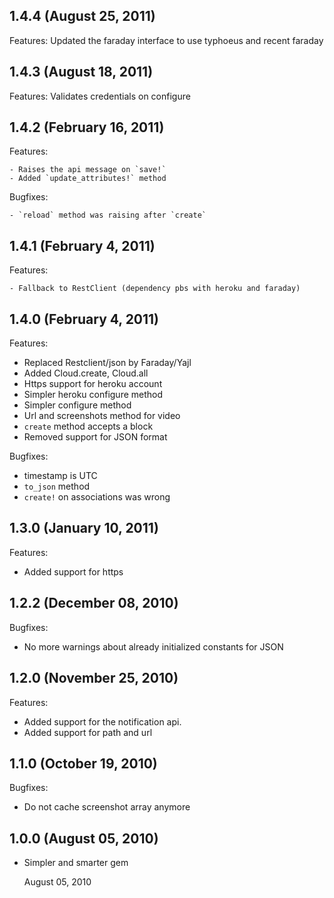 ## 1.4.4 (August 25, 2011)

Features:
    Updated the faraday interface to use typhoeus and recent faraday

## 1.4.3 (August 18, 2011)

Features:
    Validates credentials on configure
    
## 1.4.2 (February 16, 2011)

Features:

    - Raises the api message on `save!`
    - Added `update_attributes!` method

Bugfixes:

    - `reload` method was raising after `create`

## 1.4.1 (February 4, 2011)

Features:

    - Fallback to RestClient (dependency pbs with heroku and faraday)

## 1.4.0 (February 4, 2011)

Features:

  - Replaced Restclient/json by Faraday/Yajl
  - Added Cloud.create, Cloud.all
  - Https support for heroku account
  - Simpler heroku configure method
  - Simpler configure method
  - Url and screenshots method for video
  - `create` method accepts a block
  - Removed support for JSON format
  
Bugfixes:
  - timestamp is UTC
  - `to_json` method
  - `create!` on associations was wrong

## 1.3.0 (January 10, 2011)

Features:

  - Added support for https

## 1.2.2 (December 08, 2010)

Bugfixes:

  - No more warnings about already initialized constants for JSON

## 1.2.0 (November 25, 2010)

Features:

  - Added support for the notification api.
  - Added support for path and url
  
## 1.1.0 (October 19, 2010)

Bugfixes:

  - Do not cache screenshot array anymore

## 1.0.0 (August 05, 2010)

- Simpler and smarter gem


    
    
    
    August 05, 2010